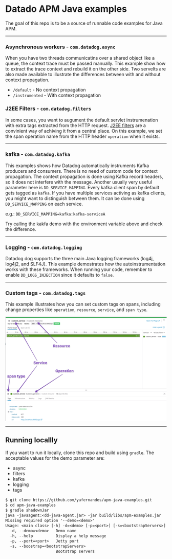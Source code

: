 # Datado APM Java examples

The goal of this repo is to be a source of runnable code examples for Java APM.

---

### Asynchronous workers - `com.datadog.async`
When you have two threads communicatins over a shared object like a queue, the context trace must be passed manually. This example show how to extract the trace context and rebuild it on the other side.
Two servelts are also made available to illustrate the differences between with and without context propagation.
- `/default` - No context propagation
- `/instrumented` - With context propagation

### J2EE Filters - `com.datadog.filters`
In some cases, you want to augument the default servlet instrumenation with extra tags extracted from the HTTP request.  [J2EE filters](https://www.oracle.com/technetwork/java/filters-137243.html) are a convinient way of achiving it from a central place. On this example, we set the span operation name from the HTTP header `operation` when it exists.

---

### kafka - `com.datadog.kafka`
This examples shows how Datadog automatically instruments Kafka producers and consumers.  There is no need of custom code for context propagation.  The context propagation is done using Kafka record headers, so it does not interfere with the message.
Another usually very useful parameter here is `DD_SERVICE_MAPPING`.  Every kafka client span by default gets tagged as `kafka`.  If you have multiple services activing as kafka clients, you might want to distinguish between them.  It can be done using `DD_SERVICE_MAPPING` on each service.

e.g.: `DD_SERVICE_MAPPING=kafka:kafka-serviceA`

Try calling the kakfa demo with the environment variable above and check the difference.

---

### Logging - `com.datadog.logging`
Datadog dog supports the three main Java logging frameworks (log4j, log4j2, and SLF4J).
This example demostrates how the autoinstrumentation works with these frameworks. When running your code, remember to enable `DD_LOGS_INJECTION` since it defaults to `false`.

---

### Custom tags - `com.datadog.tags`

This example illustrates how you can set custom tags on spans, including change properties like `operation`, `resource`, `service`, and `span type`.

![Trace](images/trace.png)

---

## Running locallly

If you want to run it locally, clone this repo and build using `gradle`.  The acceptable values for the demo parameter are:
- async
- filters
- kafka
- logging
- tags

```
$ git clone https://github.com/yafernandes/apm-java-examples.git
$ cd apm-java-examples
$ gradle shadownJar
java -javaagent:<dd-java-agent.jar> -jar build/libs/apm-examples.jar
Missing required option '--demo=<demo>'
Usage: <main class> [-h] -d=<demo> [-p=<port>] [-s=<bootstrapServers>]
  -d, --demo=<demo>   Demo name
  -h, --help          Display a help message
  -p, --port=<port>   Jetty port
  -s, --boostrap=<bootstrapServers>
                      Bootstrap servers
```